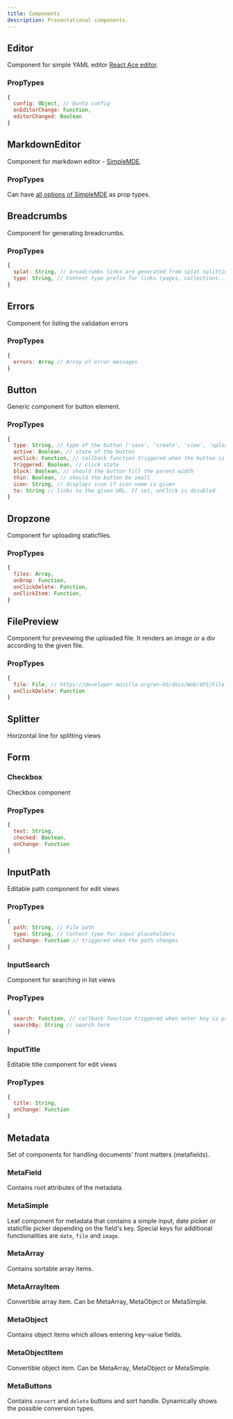 ```yaml
---
title: Components
description: Presentational components.
---
```


## Editor

Component for simple YAML editor [React Ace editor](https://github.com/securingsincity/react-ace).

### PropTypes

```javascript
{
  config: Object, // Bunto config
  onEditorChange: Function,
  editorChanged: Boolean
}
```

## MarkdownEditor

Component for markdown editor - [SimpleMDE](https://simplemde.com/).

### PropTypes
Can have [all options of SimpleMDE](https://github.com/NextStepWebs/simplemde-markdown-editor#configuration) as prop types.

## Breadcrumbs

Component for generating breadcrumbs.

### PropTypes

```javascript
{
  splat: String, // breadcrumbs links are generated from splat splitting by `/`
  type: String, // Content type prefix for links (pages, collections..)
}
```

## Errors

Component for listing the validation errors

### PropTypes

```javascript
{
  errors: Array // Array of error messages
}
```

## Button

Generic component for button element.

### PropTypes

```javascript
{
  type: String, // type of the button ('save', 'create', 'view', 'upload' etc.)
  active: Boolean, // state of the button
  onClick: Function, // callback function triggered when the button is clicked
  triggered: Boolean, // click state
  block: Boolean, // should the button fill the parent width
  thin: Boolean, // should the button be small
  icon: String, // displays icon if icon name is given
  to: String // links to the given URL. If set, onClick is disabled
}
```

## Dropzone

Component for uploading staticfiles.

### PropTypes

```javascript
{
  files: Array,
  onDrop: Function,
  onClickDelete: Function,
  onClickItem: Function,
}
```

## FilePreview

Component for previewing the uploaded file. It renders an image or a div according to
the given file.

### PropTypes

```javascript
{
  file: File, // https://developer.mozilla.org/en-US/docs/Web/API/File
  onClickDelete: Function
}
```

## Splitter

Horizontal line for splitting views

## Form

### Checkbox

Checkbox component

### PropTypes

```javascript
{
  text: String,
  checked: Boolean,
  onChange: Function
}
```

## InputPath

Editable path component for edit views

### PropTypes

```javascript
{
  path: String, // File path
  type: String, // Content type for input placeholders
  onChange: Function // triggered when the path changes
}
```

### InputSearch

Component for searching in list views

### PropTypes

```javascript
{
  search: Function, // callback function triggered when enter key is pressed
  searchBy: String // search term
}
```

### InputTitle

Editable title component for edit views

### PropTypes

```javascript
{
  title: String,
  onChange: Function
}
```

## Metadata

Set of components for handling documents' front matters (metafields).

### MetaField

Contains root attributes of the metadata.

### MetaSimple

Leaf component for metadata that contains a simple input, date picker or staticfile
picker depending on the field's key.
Special keys for additional functionalities are `date`, `file` and `image`.

### MetaArray

Contains sortable array items.

### MetaArrayItem

Convertible array item. Can be MetaArray, MetaObject or MetaSimple.

### MetaObject

Contains object items which allows entering key-value fields.

### MetaObjectItem

Convertible object item. Can be MetaArray, MetaObject or MetaSimple.

### MetaButtons

Contains `convert` and `delete` buttons and sort handle. Dynamically shows the possible
conversion types.
